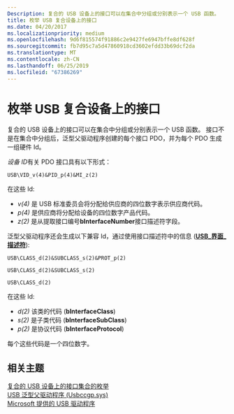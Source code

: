 ```yaml
---
Description: 复合的 USB 设备上的接口可以在集合中分组或分别表示一个 USB 函数。
title: 枚举 USB 复合设备上的接口
ms.date: 04/20/2017
ms.localizationpriority: medium
ms.openlocfilehash: 9d6f815574f91886c2e9427fe6947bffe8df628f
ms.sourcegitcommit: fb7d95c7a5d47860918cd3602efdd33b69dcf2da
ms.translationtype: MT
ms.contentlocale: zh-CN
ms.lasthandoff: 06/25/2019
ms.locfileid: "67386269"
---
```

# <a name="enumeration-of-interfaces-on-usb-composite-devices"></a>枚举 USB 复合设备上的接口


复合的 USB 设备上的接口可以在集合中分组或分别表示一个 USB 函数。 接口不是在集合中分组后，泛型父驱动程序创建的每个接口 PDO，并为每个 PDO 生成一组硬件 Id。

*设备 ID*有关 PDO 接口具有以下形式：

`USB\VID_v(4)&PID_p(4)&MI_z(2)`

在这些 Id:

-   *v(4)* 是 USB 标准委员会将分配给供应商的四位数字表示供应商代码。
-   *p(4)* 是供应商将分配给设备的四位数字产品代码。
-   *z(2)* 是从提取接口编号**bInterfaceNumber**接口描述符字段。

泛型父驱动程序还会生成以下兼容 Id，通过使用接口描述符中的信息 ([**USB\_界面\_描述符**](https://docs.microsoft.com/windows-hardware/drivers/ddi/content/usbspec/ns-usbspec-_usb_interface_descriptor)):

`USB\CLASS_d(2)&SUBCLASS_s(2)&PROT_p(2)`

`USB\CLASS_d(2)&SUBCLASS_s(2)`

`USB\CLASS_d(2)`

在这些 Id:

-   *d(2)* 该类的代码 (**bInterfaceClass**)
-   *s(2)* 是子类代码 (**bInterfaceSubClass**)
-   *p(2)* 是协议代码 (**bInterfaceProtocol**)

每个这些代码是一个四位数字。

## <a name="related-topics"></a>相关主题
[复合的 USB 设备上的接口集合的枚举](support-for-interface-collections.md)  
[USB 泛型父驱动程序 (Usbccgp.sys)](usb-common-class-generic-parent-driver.md)  
[Microsoft 提供的 USB 驱动程序](system-supplied-usb-drivers.md)  



